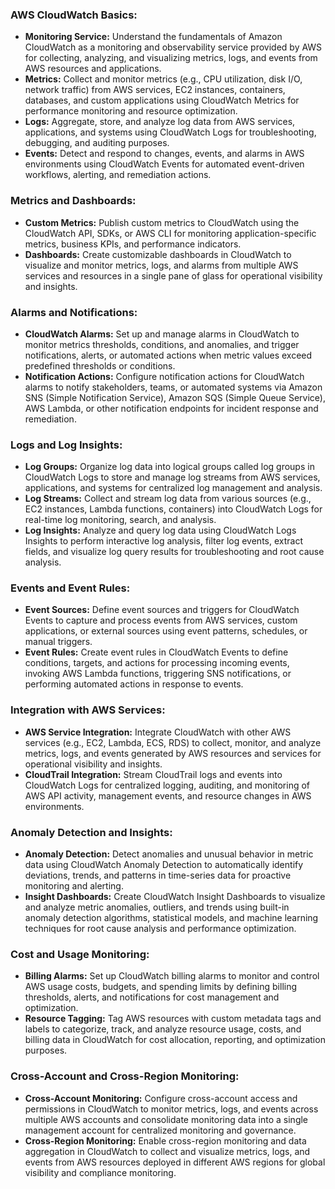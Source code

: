 ### AWS CloudWatch Basics:
- **Monitoring Service:** Understand the fundamentals of Amazon CloudWatch as a monitoring and observability service provided by AWS for collecting, analyzing, and visualizing metrics, logs, and events from AWS resources and applications.
- **Metrics:** Collect and monitor metrics (e.g., CPU utilization, disk I/O, network traffic) from AWS services, EC2 instances, containers, databases, and custom applications using CloudWatch Metrics for performance monitoring and resource optimization.
- **Logs:** Aggregate, store, and analyze log data from AWS services, applications, and systems using CloudWatch Logs for troubleshooting, debugging, and auditing purposes.
- **Events:** Detect and respond to changes, events, and alarms in AWS environments using CloudWatch Events for automated event-driven workflows, alerting, and remediation actions.

### Metrics and Dashboards:
- **Custom Metrics:** Publish custom metrics to CloudWatch using the CloudWatch API, SDKs, or AWS CLI for monitoring application-specific metrics, business KPIs, and performance indicators.
- **Dashboards:** Create customizable dashboards in CloudWatch to visualize and monitor metrics, logs, and alarms from multiple AWS services and resources in a single pane of glass for operational visibility and insights.

### Alarms and Notifications:
- **CloudWatch Alarms:** Set up and manage alarms in CloudWatch to monitor metrics thresholds, conditions, and anomalies, and trigger notifications, alerts, or automated actions when metric values exceed predefined thresholds or conditions.
- **Notification Actions:** Configure notification actions for CloudWatch alarms to notify stakeholders, teams, or automated systems via Amazon SNS (Simple Notification Service), Amazon SQS (Simple Queue Service), AWS Lambda, or other notification endpoints for incident response and remediation.

### Logs and Log Insights:
- **Log Groups:** Organize log data into logical groups called log groups in CloudWatch Logs to store and manage log streams from AWS services, applications, and systems for centralized log management and analysis.
- **Log Streams:** Collect and stream log data from various sources (e.g., EC2 instances, Lambda functions, containers) into CloudWatch Logs for real-time log monitoring, search, and analysis.
- **Log Insights:** Analyze and query log data using CloudWatch Logs Insights to perform interactive log analysis, filter log events, extract fields, and visualize log query results for troubleshooting and root cause analysis.

### Events and Event Rules:
- **Event Sources:** Define event sources and triggers for CloudWatch Events to capture and process events from AWS services, custom applications, or external sources using event patterns, schedules, or manual triggers.
- **Event Rules:** Create event rules in CloudWatch Events to define conditions, targets, and actions for processing incoming events, invoking AWS Lambda functions, triggering SNS notifications, or performing automated actions in response to events.

### Integration with AWS Services:
- **AWS Service Integration:** Integrate CloudWatch with other AWS services (e.g., EC2, Lambda, ECS, RDS) to collect, monitor, and analyze metrics, logs, and events generated by AWS resources and services for operational visibility and insights.
- **CloudTrail Integration:** Stream CloudTrail logs and events into CloudWatch Logs for centralized logging, auditing, and monitoring of AWS API activity, management events, and resource changes in AWS environments.

### Anomaly Detection and Insights:
- **Anomaly Detection:** Detect anomalies and unusual behavior in metric data using CloudWatch Anomaly Detection to automatically identify deviations, trends, and patterns in time-series data for proactive monitoring and alerting.
- **Insight Dashboards:** Create CloudWatch Insight Dashboards to visualize and analyze metric anomalies, outliers, and trends using built-in anomaly detection algorithms, statistical models, and machine learning techniques for root cause analysis and performance optimization.

### Cost and Usage Monitoring:
- **Billing Alarms:** Set up CloudWatch billing alarms to monitor and control AWS usage costs, budgets, and spending limits by defining billing thresholds, alerts, and notifications for cost management and optimization.
- **Resource Tagging:** Tag AWS resources with custom metadata tags and labels to categorize, track, and analyze resource usage, costs, and billing data in CloudWatch for cost allocation, reporting, and optimization purposes.

### Cross-Account and Cross-Region Monitoring:
- **Cross-Account Monitoring:** Configure cross-account access and permissions in CloudWatch to monitor metrics, logs, and events across multiple AWS accounts and consolidate monitoring data into a single management account for centralized monitoring and governance.
- **Cross-Region Monitoring:** Enable cross-region monitoring and data aggregation in CloudWatch to collect and visualize metrics, logs, and events from AWS resources deployed in different AWS regions for global visibility and compliance monitoring.
